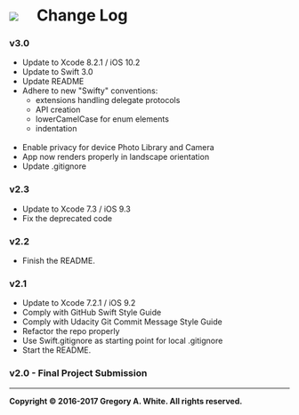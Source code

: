 # ![][AppIcon]&nbsp;&nbsp;&nbsp;&nbsp;&nbsp;Change Log

### v3.0
* Update to Xcode 8.2.1 / iOS 10.2
* Update to Swift 3.0
* Update README
* Adhere to new "Swifty" conventions: 
  - extensions handling delegate protocols
  - API creation
  - lowerCamelCase for enum elements
  - indentation</br></br>
* Enable privacy for device Photo Library and Camera
* App now renders properly in landscape orientation
* Update .gitignore

### v2.3
* Update to Xcode 7.3 / iOS 9.3
* Fix the deprecated code

### v2.2
* Finish the README.

### v2.1
* Update to Xcode 7.2.1 / iOS 9.2
* Comply with GitHub Swift Style Guide
* Comply with Udacity Git Commit Message Style Guide
* Refactor the repo properly
* Use Swift.gitignore as starting point for local .gitignore
* Start the README.

### v2.0 - Final Project Submission

---
**Copyright © 2016-2017 Gregory A. White. All rights reserved.**



[AppIcon]:  ../images/MemeMeAppIcon_80.png
